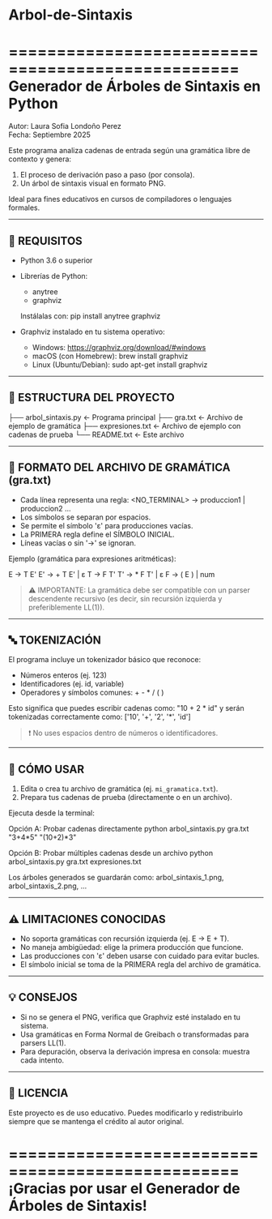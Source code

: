 # Arbol-de-Sintaxis

==================================================
Generador de Árboles de Sintaxis en Python
==================================================

Autor: Laura Sofia Londoño Perez  
Fecha: Septiembre 2025  

Este programa analiza cadenas de entrada según una gramática libre de contexto
y genera:
1. El proceso de derivación paso a paso (por consola).
2. Un árbol de sintaxis visual en formato PNG.

Ideal para fines educativos en cursos de compiladores o lenguajes formales.

--------------------------------------------------
📌 REQUISITOS
--------------------------------------------------

- Python 3.6 o superior
- Librerías de Python:
    - anytree
    - graphviz

  Instálalas con:
      pip install anytree graphviz

- Graphviz instalado en tu sistema operativo:
    - Windows: https://graphviz.org/download/#windows
    - macOS (con Homebrew): brew install graphviz
    - Linux (Ubuntu/Debian): sudo apt-get install graphviz

--------------------------------------------------
📂 ESTRUCTURA DEL PROYECTO
--------------------------------------------------

├── arbol_sintaxis.py      ← Programa principal
├── gra.txt                ← Archivo de ejemplo de gramática
├── expresiones.txt        ← Archivo de ejemplo con cadenas de prueba
└── README.txt             ← Este archivo

--------------------------------------------------
📝 FORMATO DEL ARCHIVO DE GRAMÁTICA (gra.txt)
--------------------------------------------------

- Cada línea representa una regla:  <NO_TERMINAL> -> produccion1 | produccion2 ...
- Los símbolos se separan por espacios.
- Se permite el símbolo 'ε' para producciones vacías.
- La PRIMERA regla define el SÍMBOLO INICIAL.
- Líneas vacías o sin '->' se ignoran.

Ejemplo (gramática para expresiones aritméticas):

E -> T E'
E' -> + T E' | ε
T -> F T'
T' -> * F T' | ε
F -> ( E ) | num

> ⚠️ IMPORTANTE: La gramática debe ser compatible con un parser descendente
> recursivo (es decir, sin recursión izquierda y preferiblemente LL(1)).

--------------------------------------------------
🔤 TOKENIZACIÓN
--------------------------------------------------

El programa incluye un tokenizador básico que reconoce:
- Números enteros (ej. 123)
- Identificadores (ej. id, variable)
- Operadores y símbolos comunes: + - * / ( )

Esto significa que puedes escribir cadenas como:
    "10 + 2 * id"
y serán tokenizadas correctamente como:
    ['10', '+', '2', '*', 'id']

> ❗ No uses espacios dentro de números o identificadores.

--------------------------------------------------
🚀 CÓMO USAR
--------------------------------------------------

1. Edita o crea tu archivo de gramática (ej. `mi_gramatica.txt`).
2. Prepara tus cadenas de prueba (directamente o en un archivo).

Ejecuta desde la terminal:

Opción A: Probar cadenas directamente
    python arbol_sintaxis.py gra.txt "3+4*5" "(10+2)*3"

Opción B: Probar múltiples cadenas desde un archivo
    python arbol_sintaxis.py gra.txt expresiones.txt

Los árboles generados se guardarán como:
    arbol_sintaxis_1.png, arbol_sintaxis_2.png, ...

--------------------------------------------------
⚠️ LIMITACIONES CONOCIDAS
--------------------------------------------------

- No soporta gramáticas con recursión izquierda (ej. E -> E + T).
- No maneja ambigüedad: elige la primera producción que funcione.
- Las producciones con 'ε' deben usarse con cuidado para evitar bucles.
- El símbolo inicial se toma de la PRIMERA regla del archivo de gramática.

--------------------------------------------------
💡 CONSEJOS
--------------------------------------------------

- Si no se genera el PNG, verifica que Graphviz esté instalado en tu sistema.
- Usa gramáticas en Forma Normal de Greibach o transformadas para parsers LL(1).
- Para depuración, observa la derivación impresa en consola: muestra cada intento.

--------------------------------------------------
📄 LICENCIA
--------------------------------------------------

Este proyecto es de uso educativo. Puedes modificarlo y redistribuirlo
siempre que se mantenga el crédito al autor original.

==================================================
¡Gracias por usar el Generador de Árboles de Sintaxis!
==================================================
